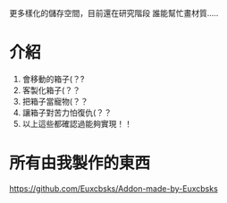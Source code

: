 更多樣化的儲存空間，目前還在研究階段
誰能幫忙畫材質.....

# 介紹
1. 會移動的箱子(？?
2. 客製化箱子(？？
3. 把箱子當寵物(？？
4. 讓箱子對苦力怕復仇(？？
5. 以上這些都確認過能夠實現！！

# 所有由我製作的東西
https://github.com/Euxcbsks/Addon-made-by-Euxcbsks
